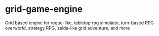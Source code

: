 # grid-game-engine
Grid based engine for  rogue-like, tabletop rpg simulator, turn-based RPG overworld, strategy RPG, zelda-like grid adventure, and more
